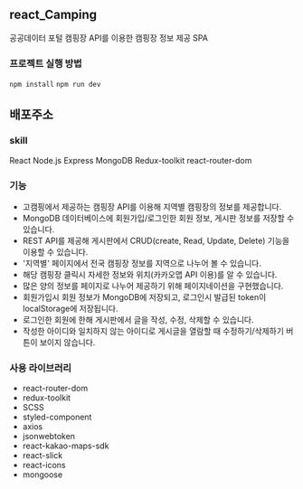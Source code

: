 ## react_Camping

공공데이터 포털 캠핑장 API를 이용한 캠핑장 정보 제공 SPA

### 프로젝트 실행 방법
`npm install`
`npm run dev`

배포주소
---

### skill
React Node.js Express MongoDB Redux-toolkit react-router-dom

### 기능
- 고캠핑에서 제공하는 캠핑장 API를 이용해 지역별 캠핑장의 정보를 제공합니다.
- MongoDB 데이터베이스에 회원가입/로그인한 회원 정보, 게시판 정보를 저장할 수 있습니다. 
- REST API를 제공해 게시판에서 CRUD(create, Read, Update, Delete) 기능을 이용할 수 있습니다.
- '지역별' 페이지에서 전국 캠핑장 정보를 지역으로 나누어 볼 수 있습니다.
- 해당 캠핑장 클릭시 자세한 정보와 위치(카카오맵 API 이용)를 알 수 있습니다.
- 많은 양의 정보를 페이지로 나누어 제공하기 위해 페이지네이션을 구현했습니다.
- 회원가입시 회원 정보가 MongoDB에 저장되고, 로그인시 발급된 token이 localStorage에 저장됩니다.
- 로그인한 회원에 한해 게시판에서 글을 작성, 수정, 삭제할 수 있습니다.
- 작성한 아이디와 일치하지 않는 아이디로 게시글을 열람할 때 수정하기/삭제하기 버튼이 보이지 않습니다.

### 사용 라이브러리
- react-router-dom
- redux-toolkit
- SCSS
- styled-component
- axios
- jsonwebtoken
- react-kakao-maps-sdk
- react-slick
- react-icons
- mongoose